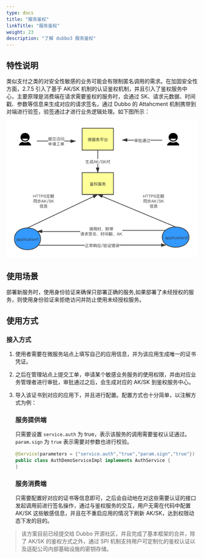 ```yaml
---
type: docs
title: "服务鉴权"
linkTitle: "服务鉴权"
weight: 23
description: "了解 dubbo3 服务鉴权"
---
```


## 特性说明

类似支付之类的对安全性敏感的业务可能会有限制匿名调用的需求。在加固安全性方面，2.7.5 引入了基于 AK/SK 机制的认证鉴权机制，并且引入了鉴权服务中心，主要原理是消费端在请求需要鉴权的服务时，会通过 SK、请求元数据、时间戳、参数等信息来生成对应的请求签名，通过 Dubbo 的 Attahcment 机制携带到对端进行验签，验签通过才进行业务逻辑处理。如下图所示：

![](/imgs/docsv2.7/user/examples/auth/auth.png)


## 使用场景
部署新服务时，使用身份验证来确保只部署正确的服务,如果部署了未经授权的服务，则使用身份验证来拒绝访问并防止使用未经授权服务。

## 使用方式
### 接入方式

1. 使用者需要在微服务站点上填写自己的应用信息，并为该应用生成唯一的证书凭证。

2. 之后在管理站点上提交工单，申请某个敏感业务服务的使用权限，并由对应业务管理者进行审批，审批通过之后，会生成对应的 AK/SK 到鉴权服务中心。

3. 导入该证书到对应的应用下，并且进行配置。配置方式也十分简单，以注解方式为例：

   ### 服务提供端
   只需要设置 `service.auth` 为 true，表示该服务的调用需要鉴权认证通过。`param.sign` 为 `true` 表示需要对参数也进行校验。

   ```java
   @Service(parameters = {"service.auth","true","param.sign","true"})
   public class AuthDemoServiceImpl implements AuthService {
   }

   ```

   ### 服务消费端
   只需要配置好对应的证书等信息即可，之后会自动地在对这些需要认证的接口发起调用前进行签名操作，通过与鉴权服务的交互，用户无需在代码中配置 AK/SK 这些敏感信息，并且在不重启应用的情况下刷新 AK/SK，达到权限动态下发的目的。

> 该方案目前已经提交给 Dubbo 开源社区，并且完成了基本框架的合并，除了 AK/SK 的鉴权方式之外，通过 SPI 机制支持用户可定制化的鉴权认证以及适配公司内部基础设施的密钥存储。

